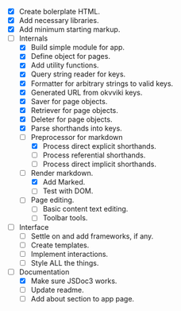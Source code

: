 - [x]	Create bolerplate HTML.
- [x]	Add necessary libraries.
- [x]	Add minimum starting markup.
- [ ]   Internals
    - [x]	Build simple module for app.
    - [x]   Define object for pages.
    - [x]   Add utility functions.
    - [x]   Query string reader for keys.
    - [x]	Formatter for arbitrary strings to valid keys.
    - [x]   Generated URL from okvviki keys.
    - [x]	Saver for page objects.
    - [x]	Retriever for page objects.
    - [x]	Deleter for page objects.
    - [x]   Parse shorthands into keys.
    - [ ]	Preprocessor for markdown
        - [x]	Process direct explicit shorthands.
        - [ ]	Process referential shorthands.
        - [ ]	Process direct implicit shorthands.
    - [ ]   Render markdown.
        - [x]	Add Marked.
        - [ ]   Test with DOM.
    - [ ]   Page editing.
        - [ ]   Basic content text editing.
        - [ ]   Toolbar tools.
- [ ]   Interface
    - [ ]   Settle on and add frameworks, if any.
    - [ ]   Create templates.
    - [ ]   Implement interactions.
    - [ ]   Style ALL the things.
- [ ]   Documentation
    - [x]   Make sure JSDoc3 works.
    - [ ]   Update readme.
    - [ ]   Add about section to app page.